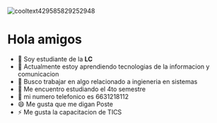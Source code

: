 ![cooltext429585829252948](https://user-images.githubusercontent.com/113808812/218568982-9e50f825-a8fd-4a0c-a98d-d492822c4b57.png)

# **Hola amigos**






- 🔭 Soy estudiante de la **LC**
- 🌱 Actualmente estoy aprendiendo tecnologias de la informacion y comunicacion
- 👯 Busco trabajar en algo relacionado a ingieneria en sistemas
- 🤔 Me encuentro estudiando el 4to semestre
- 💬 mi numero telefonico es 6631218112
- 😄 Me gusta que me digan Poste
- ⚡ Me gusta la capacitacion de TICS

